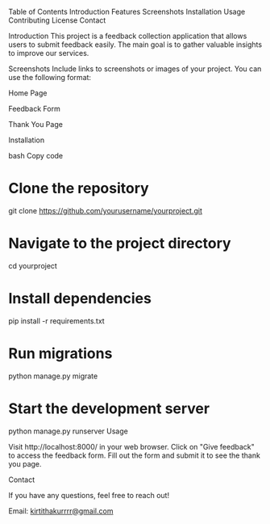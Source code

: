 Table of Contents
Introduction
Features
Screenshots
Installation
Usage
Contributing
License
Contact


Introduction
This project is a feedback collection application that allows users to submit feedback easily. The main goal is to gather valuable insights to improve our services.


Screenshots
Include links to screenshots or images of your project. You can use the following format:

Home Page

Feedback Form

Thank You Page

Installation

bash
Copy code
# Clone the repository
git clone https://github.com/yourusername/yourproject.git

# Navigate to the project directory
cd yourproject

# Install dependencies
pip install -r requirements.txt

# Run migrations
python manage.py migrate

# Start the development server
python manage.py runserver
Usage

Visit http://localhost:8000/ in your web browser.
Click on "Give feedback" to access the feedback form.
Fill out the form and submit it to see the thank you page.



Contact

If you have any questions, feel free to reach out!

Email: kirtithakurrrr@gmail.com

